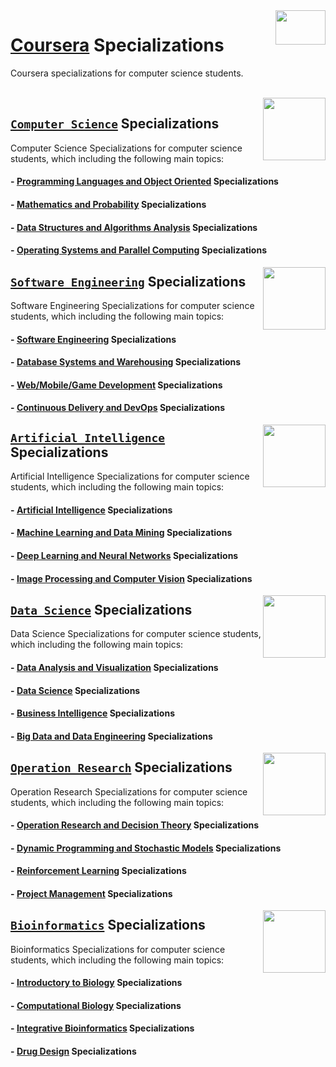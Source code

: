 <img align="right" width="80" height="55" src="https://github.com/cs-MohamedAyman/Coursera-Specializations/blob/master/organizations-logos/coursera.jpg">

# [Coursera](https://www.coursera.org/) Specializations
Coursera specializations for computer science students.

<br>
<img align="right" width="100" height="100" src="https://github.com/cs-MohamedAyman/cs-MohamedAyman/blob/main/logos/computer-science-department.jpg">

## [`Computer Science`](https://github.com/cs-MohamedAyman/Coursera-Specializations/blob/master/Computer-Science-Specializations/README.md) Specializations
Computer Science Specializations for computer science students, which including the following main topics:

#### - [Programming Languages and Object Oriented](https://github.com/cs-MohamedAyman/Coursera-Specializations/blob/master/Computer-Science-Specializations/README.md) Specializations
#### - [Mathematics and Probability](https://github.com/cs-MohamedAyman/Coursera-Specializations/blob/master/Computer-Science-Specializations/README.md) Specializations
#### - [Data Structures and Algorithms Analysis](https://github.com/cs-MohamedAyman/Coursera-Specializations/blob/master/Computer-Science-Specializations/README.md) Specializations
#### - [Operating Systems and Parallel Computing](https://github.com/cs-MohamedAyman/Coursera-Specializations/blob/master/Computer-Science-Specializations/README.md) Specializations

<img align="right" width="100" height="100" src="https://github.com/cs-MohamedAyman/cs-MohamedAyman/blob/main/logos/software-engineering-department.jpg">

## [`Software Engineering`](https://github.com/cs-MohamedAyman/Coursera-Specializations/tree/master/Software-Engineering-Specializations/README.md) Specializations
Software Engineering Specializations for computer science students, which including the following main topics:

#### - [Software Engineering](https://github.com/cs-MohamedAyman/Coursera-Specializations/tree/master/Software-Engineering-Specializations/README.md) Specializations
#### - [Database Systems and Warehousing](https://github.com/cs-MohamedAyman/Coursera-Specializations/tree/master/Software-Engineering-Specializations/README.md) Specializations
#### - [Web/Mobile/Game Development](https://github.com/cs-MohamedAyman/Coursera-Specializations/tree/master/Software-Engineering-Specializations/README.md) Specializations
#### - [Continuous Delivery and DevOps](https://github.com/cs-MohamedAyman/Coursera-Specializations/tree/master/Software-Engineering-Specializations/README.md) Specializations

<img align="right" width="100" height="100" src="https://github.com/cs-MohamedAyman/cs-MohamedAyman/blob/main/logos/artificial-intelligence-department.jpg">

## [`Artificial Intelligence`](https://github.com/cs-MohamedAyman/Coursera-Specializations/tree/master/Artificial-Intelligence-Specializations/README.md) Specializations
Artificial Intelligence Specializations for computer science students, which including the following main topics:

#### - [Artificial Intelligence](https://github.com/cs-MohamedAyman/Coursera-Specializations/tree/master/Artificial-Intelligence-Specializations/README.md) Specializations
#### - [Machine Learning and Data Mining](https://github.com/cs-MohamedAyman/Coursera-Specializations/tree/master/Artificial-Intelligence-Specializations/README.md) Specializations
#### - [Deep Learning and Neural Networks](https://github.com/cs-MohamedAyman/Coursera-Specializations/tree/master/Artificial-Intelligence-Specializations/README.md) Specializations
#### - [Image Processing and Computer Vision](https://github.com/cs-MohamedAyman/Coursera-Specializations/tree/master/Artificial-Intelligence-Specializations/README.md) Specializations

<img align="right" width="100" height="100" src="https://github.com/cs-MohamedAyman/cs-MohamedAyman/blob/main/logos/data-science-department.jpg">

## [`Data Science`](https://github.com/cs-MohamedAyman/Coursera-Specializations/tree/master/Data-Science-Specializations/README.md) Specializations
Data Science Specializations for computer science students, which including the following main topics:

#### - [Data Analysis and Visualization](https://github.com/cs-MohamedAyman/Coursera-Specializations/tree/master/Data-Science-Specializations/README.md) Specializations
#### - [Data Science](https://github.com/cs-MohamedAyman/Coursera-Specializations/tree/master/Data-Science-Specializations/README.md) Specializations
#### - [Business Intelligence](https://github.com/cs-MohamedAyman/Coursera-Specializations/tree/master/Data-Science-Specializations/README.md) Specializations
#### - [Big Data and Data Engineering](https://github.com/cs-MohamedAyman/Coursera-Specializations/tree/master/Data-Science-Specializations/README.md) Specializations

<img align="right" width="100" height="100" src="https://github.com/cs-MohamedAyman/cs-MohamedAyman/blob/main/logos/operation-research-department.jpg">

## [`Operation Research`](https://github.com/cs-MohamedAyman/Coursera-Specializations/blob/master/Operation-Research-Specializations/README.md) Specializations
Operation Research Specializations for computer science students, which including the following main topics:

#### - [Operation Research and Decision Theory](https://github.com/cs-MohamedAyman/Coursera-Specializations/tree/master/Operation-Research-Specializations/README.md) Specializations
#### - [Dynamic Programming and Stochastic Models](https://github.com/cs-MohamedAyman/Coursera-Specializations/tree/master/Operation-Research-Specializations/README.md) Specializations
#### - [Reinforcement Learning](https://github.com/cs-MohamedAyman/Coursera-Specializations/tree/master/Operation-Research-Specializations/README.md) Specializations
#### - [Project Management](https://github.com/cs-MohamedAyman/Coursera-Specializations/tree/master/Operation-Research-Specializations/README.md) Specializations

<img align="right" width="100" height="100" src="https://github.com/cs-MohamedAyman/cs-MohamedAyman/blob/main/logos/bioinformatics-department.jpg">

## [`Bioinformatics`](https://github.com/cs-MohamedAyman/Coursera-Specializations/blob/master/Bioinformatics-Specializations/README.md) Specializations
Bioinformatics Specializations for computer science students, which including the following main topics:

#### - [Introductory to Biology](https://github.com/cs-MohamedAyman/Coursera-Specializations/blob/master/Bioinformatics-Specializations/README.md) Specializations
#### - [Computational Biology](https://github.com/cs-MohamedAyman/Coursera-Specializations/blob/master/Bioinformatics-Specializations/README.md) Specializations
#### - [Integrative Bioinformatics](https://github.com/cs-MohamedAyman/Coursera-Specializations/blob/master/Bioinformatics-Specializations/README.md) Specializations
#### - [Drug Design](https://github.com/cs-MohamedAyman/Coursera-Specializations/blob/master/Bioinformatics-Specializations/README.md) Specializations
